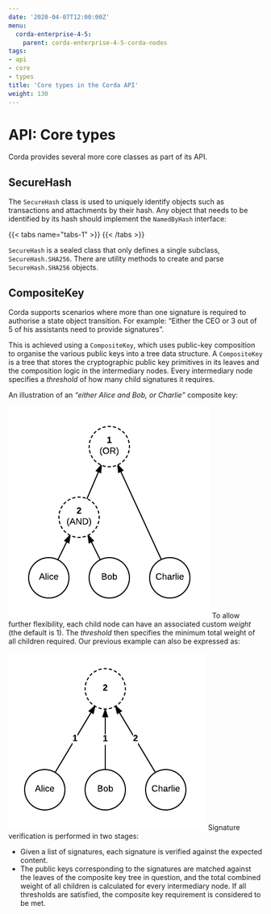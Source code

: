```yaml
---
date: '2020-04-07T12:00:00Z'
menu:
  corda-enterprise-4-5:
    parent: corda-enterprise-4-5-corda-nodes
tags:
- api
- core
- types
title: 'Core types in the Corda API'
weight: 130
---
```


# API: Core types

Corda provides several more core classes as part of its API.


## SecureHash

The `SecureHash` class is used to uniquely identify objects such as transactions and attachments by their hash.
Any object that needs to be identified by its hash should implement the `NamedByHash` interface:

{{< tabs name="tabs-1" >}}
{{< /tabs >}}

`SecureHash` is a sealed class that only defines a single subclass, `SecureHash.SHA256`. There are utility methods
to create and parse `SecureHash.SHA256` objects.



## CompositeKey

Corda supports scenarios where more than one signature is required to authorise a state object transition. For example:
“Either the CEO or 3 out of 5 of his assistants need to provide signatures”.

This is achieved using a `CompositeKey`, which uses public-key composition to organise the various public keys into a
tree data structure. A `CompositeKey` is a tree that stores the cryptographic public key primitives in its leaves and
the composition logic in the intermediary nodes. Every intermediary node specifies a *threshold* of how many child
signatures it requires.

An illustration of an *“either Alice and Bob, or Charlie”* composite key:

![composite key](./resources/composite-key.png "composite key")
To allow further flexibility, each child node can have an associated custom *weight* (the default is 1). The *threshold*
then specifies the minimum total weight of all children required. Our previous example can also be expressed as:

![composite key 2](./resources/composite-key-2.png "composite key 2")
Signature verification is performed in two stages:



* Given a list of signatures, each signature is verified against the expected content.
* The public keys corresponding to the signatures are matched against the leaves of the composite key tree in question,
and the total combined weight of all children is calculated for every intermediary node. If all thresholds are satisfied,
the composite key requirement is considered to be met.
